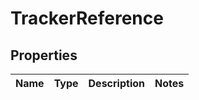 

# TrackerReference

## Properties

Name | Type | Description | Notes
------------ | ------------- | ------------- | -------------



